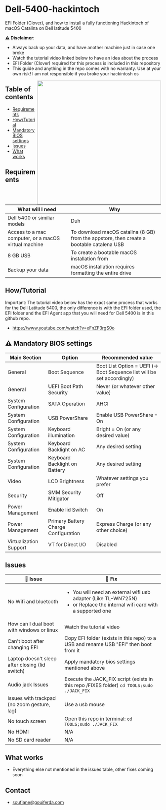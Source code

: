# Dell-5400-hackintoch

EFI Folder (Clover), and how to install a fully functioning Hackintoch of macOS Catalina on Dell latitude 5400

**:warning: Disclaimer:**
- Always back up your data, and have another machine just in case one broke
- Watch the tutorial video linked below to have an idea about the process
- EFI Folder (Clover) required for this process is included in this repository
- This guide and anything in the repo comes with no warranty. Use at your own risk! I am not responsible if you broke your hackintosh os

<img align="right" width="400" height="400" src="https://i.imgur.com/OtSV3bk.png">

## Table of contents

- [Requirements](#requirements)
- [How/Tutorial](#howtutorial)
- [Mandatory BIOS settings](#recommended-bios-settings)
- [Issues](#issues)
- [What works](#what-works)

## Requirements

What will I need | Why
------------ | -------------
Dell 5400 or similiar models | Duh
Access to a mac computer, or a macOS virtual machine | To download macOS catalina (8 GB) from the appstore, then create a bootable catalena USB
8 GB USB | To create a bootable macOS installation from
Backup your data | macOS installation requires formatting the entire drive

## How/Tutorial

Important: The tutorial video below has the exact same process that works for the Dell Latitude 5400, the only difference is with the EFI folder used, the EFI folder and the EFI Agent app that you will need for Dell 5400 is in this github repo.

- https://www.youtube.com/watch?v=eFnZF3rgS0o

## :warning: Mandatory BIOS settings


Main Section | Option | Recommended value
------------ | ------------- | -------------
General | Boot Sequence |  Boot List Option = UEFI (-> Boot Sequence list will be set accordingly) 
General | UEFI Boot Path Security |  Never (or whatever other value)
System Configuration | SATA Operation | AHCI
System Configuration | USB PowerShare | Enable USB PowerShare = On 
System Configuration | Keyboard illumination | Bright = On (or any desired value) 
System Configuration | Keyboard Backlight on AC | Any desired setting 
System Configuration | Keyboard Backlight on Battery | Any desired setting
Video | LCD Brightness | Whatever settings you prefer
Security | SMM Security Mitigator | Off
Power Management | Enable lid Switch | On
Power Management | Primary Battery Charge Configuration | Express Charge (or any other choice) 
Virtualization Support | VT for Direct I/O |  Disabled

## Issues

:construction: Issue | :wrench: Fix
------------ | -------------
No Wifi and bluetooth | <ul><li>You will need an external wifi usb adapter (Like TL-WN725N)</li><li>or Replace the internal wifi card with a supported one</li></ul>
How can I dual boot with windows or linux | Watch the tutorial video
Can't boot after changing EFI | Copy EFI folder (exists in this repo) to a USB and rename USB "EFI" then boot from it
Laptop doesn't sleep after closing (lid switch) | Apply mandatory bios settings mentioned above
Audio jack Issues | Execute the JACK_FIX script (exists in this repo /FIXES folder) ``` cd TOOLS;sudo ./JACK_FIX ```
Issues with trackpad (no zoom​ gesture, lag) | Use a usb mouse
No touch screen |  Open this repo in terminal: ``` cd TOOLS;sudo ./JACK_FIX ```
No HDMI | N/A
No SD card reader | N/A

## What works

- Everything else not mentioned in the issues table, other fixes coming soon

## Contact

- [soufiane@gouiferda.com](mailto:soufiane@gouiferda.com)
